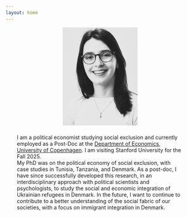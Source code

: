 ```yaml
---
layout: home
---
```


<style>
  .container {
    display: flex;
    flex-direction: column;
    align-items: center;
  }
  .column {
    margin: 0 30px; /* Adjust the margin as needed */
  }
  .column img {
    max-width: 200px; /* Adjust the size as needed */
    margin: 0 auto;
	margin-bottom: 20px; /* Adjust the space as needed */
  }
</style>

<div class="container">
  <div class="column">
    <img src="files/portrait.jpg" />
  </div>
  <div class="column">
    I am a political economist studying social exclusion and currently employed as a Post-Doc at the <a href="https://www.economics.ku.dk/">Department of Economics, University of Copenhagen</a>. I am visiting Stanford University for the Fall 2025. <br>
    My PhD was on the political economy of social exclusion, with case studies in Tunisia, Tanzania, and Denmark. 
	As a post-doc, I have since successfully developed this research, in an interdisciplinary approach with political scientists and psychologists, 
	to study the social and economic integration of Ukrainian refugees in Denmark. 
	In the future, I want to continue to contribute to a better understanding of the social fabric of our societies, with a focus on immigrant integration in Denmark.
  </div>
</div>




